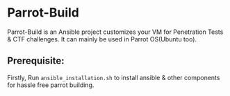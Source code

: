 # Parrot-Build

Parrot-Build is an Ansible project customizes your VM for Penetration Tests & CTF challenges. It can mainly be used in Parrot OS(Ubuntu too). 

## Prerequisite:
Firstly, Run `ansible_installation.sh` to install ansible & other components for hassle free parrot building.
